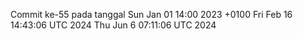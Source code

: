 Commit ke-55 pada tanggal Sun Jan 01 14:00 2023 +0100
Fri Feb 16 14:43:06 UTC 2024
Thu Jun  6 07:11:06 UTC 2024
